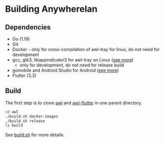 # Building Anywherelan

## Dependencies

* Go (1.19)
* Git
* Docker - only for cross-compilation of awl-tray for linux, do not need for development
* gcc, gtk3, libappindicator3 for awl-tray on Linux ([see more](https://github.com/anywherelan/systray#platform-notes))
  - only for development, do not need for release build
* gomobile and Android Studio for Android ([see more](https://pkg.go.dev/golang.org/x/mobile/cmd/gomobile))
* Flutter (3.3)

## Build

The first step is to clone [awl](https://github.com/anywherelan/awl) and [awl-flutter](https://github.com/anywherelan/awl-flutter) in one parent directory.

```bash
cd awl
./build.sh docker-images
./build.sh release
ls build
```

See [build.sh](build.sh) for more details.

